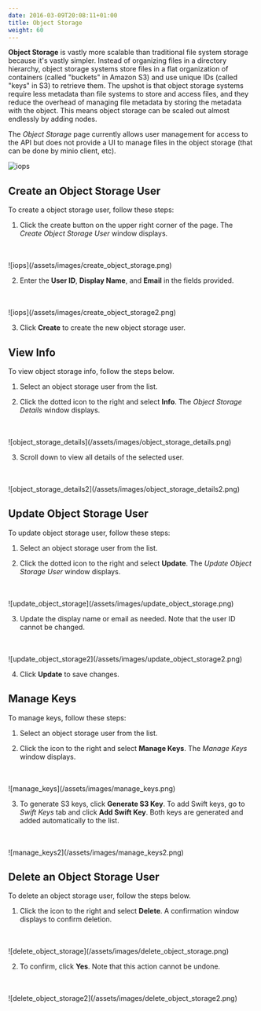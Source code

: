 ```yaml
---
date: 2016-03-09T20:08:11+01:00
title: Object Storage
weight: 60
---
```


**Object Storage** is vastly more scalable than traditional file system storage because it's vastly simpler. Instead of organizing files in a directory hierarchy, object storage systems store files in a flat organization of containers (called "buckets" in Amazon S3) and use unique IDs (called "keys" in S3) to retrieve them. The upshot is that object storage systems require less metadata than file systems to store and access files, and they reduce the overhead of managing file metadata by storing the metadata with the object. This means object storage can be scaled out almost endlessly by adding nodes.

The *Object Storage* page currently allows user management for access to the API but does not provide a UI to manage files in the object storage (that can be done by minio client, etc).

![iops](/assets/images/object_storage.png)

## Create an Object Storage User

To create a object storage user, follow these steps:

1. Click the create button on the upper right corner of the page. The *Create Object Storage User* window displays.
<br />
<br />
    ![iops](/assets/images/create_object_storage.png)

2. Enter the **User ID**, **Display Name**, and **Email** in the fields provided.
<br />
<br />
    ![iops](/assets/images/create_object_storage2.png)

3. Click **Create** to create the new object storage user.

## View Info

To view object storage info, follow the steps below.

1. Select an object storage user from the list.

2. Click the dotted icon to the right and select **Info**. The *Object Storage Details* window displays.
<br />
<br />
    ![object_storage_details](/assets/images/object_storage_details.png)

3. Scroll down to view all details of the selected user.
<br />
<br />
    ![object_storage_details2](/assets/images/object_storage_details2.png)

## Update Object Storage User

To update object storage user, follow these steps:

1. Select an object storage user from the list.

2. Click the dotted icon to the right and select **Update**. The *Update Object Storage User* window displays.
<br />
<br />
    ![update_object_storage](/assets/images/update_object_storage.png)

3. Update the display name or email as needed. Note that the user ID cannot be changed.
<br />
<br />
    ![update_object_storage2](/assets/images/update_object_storage2.png)

4. Click **Update** to save changes.

## Manage Keys

To manage keys, follow these steps:

1. Select an object storage user from the list.

2. Click the icon to the right and select **Manage Keys**. The *Manage Keys* window displays.
<br />
<br />
    ![manage_keys](/assets/images/manage_keys.png)

3. To generate S3 keys, click **Generate S3 Key**. To add Swift keys, go to *Swift Keys* tab and click **Add Swift Key**. Both keys are generated and added automatically to the list.
<br />
<br />
    ![manage_keys2](/assets/images/manage_keys2.png)

## Delete an Object Storage User

To delete an object storage user, follow the steps below.

1. Click the icon to the right and select **Delete**. A confirmation window displays to confirm deletion.
<br />
<br />
    ![delete_object_storage](/assets/images/delete_object_storage.png)

2. To confirm, click **Yes**. Note that this action cannot be undone.
<br />
<br />
    ![delete_object_storage2](/assets/images/delete_object_storage2.png)
